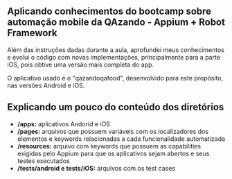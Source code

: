 ## Aplicando conhecimentos do bootcamp sobre automação mobile da QAzando - Appium + Robot Framework

Além das instruções dadas durante a aula, aprofundei meus conhecimentos e evolui o código com novas implementações, principalmente para a parte iOS,
pois obtive uma versão mais completa do app.

O aplicativo usado é o "qazandoqafood", desenvolvido para este propósito, nas versões Android e iOS.

## Explicando um pouco do conteúdo dos diretórios

* **/apps:** aplicativos Andorid e iOS
* **/pages:** arquivos que possuem variáveis com os localizadores dos elementos e keywords relacionadas a cada funcionalidade automatizada
* **/resources:** arquivo com keywords que possuem as capabilities exigidas pelo Appium para que os aplicativos sejam abertos e seus testes executados
* **/tests/android e tests/iOS:** arquivos com os test cases
